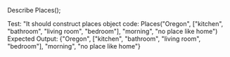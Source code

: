 Describe Places();

Test: "It should construct places object
code: Places("Oregon", ["kitchen", "bathroom", "living room", "bedroom"], "morning", "no place like home")
Expected Output: {"Oregon", ["kitchen", "bathroom", "living room", "bedroom"], "morning", "no place like home"}
